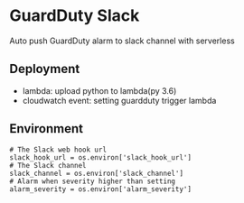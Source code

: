 # GuardDuty Slack
Auto push GuardDuty alarm to slack channel with serverless

## Deployment
- lambda: upload python to lambda(py 3.6)
- cloudwatch event: setting guardduty trigger lambda

## Environment
```
# The Slack web hook url
slack_hook_url = os.environ['slack_hook_url']
# The Slack channel
slack_channel = os.environ['slack_channel']
# Alarm when severity higher than setting
alarm_severity = os.environ['alarm_severity']
```